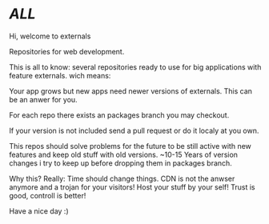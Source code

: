 # _ALL_

Hi, welcome to externals

Repositories for web development.

This is all to know: several repositories ready to use for big applications with feature externals. wich means:

Your app grows but new apps need newer versions of externals. This can be an anwer for you.

For each repo there exists an packages branch you may checkout.

If your version is not included send a pull request or do it localy at you own.

This repos should solve problems for the future to be still active with new features and keep old stuff with old versions. ~10-15 Years of version changes i try to keep up before dropping them in packages branch.

Why this?
Really: Time should change things. CDN is not the anwser anymore and a trojan for your visitors! Host your stuff by your self!
Trust is good, controll is better!

Have a nice day :)
